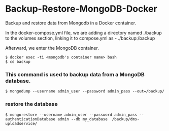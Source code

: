 # Backup-Restore-MongoDB-Docker
Backup and restore data from Mongodb in a Docker container.


In the docker-compose.yml file, we are adding a directory named ./backup to the volumes section, linking it to compose.yml as - ./backup:/backup




Afterward, we enter the MongoDB container.
``` 
$ docker exec -ti <mongodb's container name> bash
$ cd backup
```


### This command is used to backup data from a MongoDB database.
```
$ mongodump --username admin_user --password admin_pass --out=/backup/
```


### restore the database
```
$ mongorestore --username admin_user --password admin_pass --authenticationDatabase admin --db my_database  /backup/dms-uploadservice/
```

